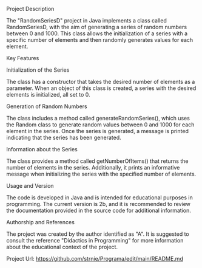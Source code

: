 Project Description

The "RandomSeriesD" project in Java implements a class called RandomSeriesD, with the aim of generating a series of random numbers between 0 and 1000. This class allows the initialization of a series with a specific number of elements and then randomly generates values for each element.

Key Features

Initialization of the Series

The class has a constructor that takes the desired number of elements as a parameter. When an object of this class is created, a series with the desired elements is initialized, all set to 0.

Generation of Random Numbers

The class includes a method called generateRandomSeries(), which uses the Random class to generate random values between 0 and 1000 for each element in the series. Once the series is generated, a message is printed indicating that the series has been generated.

Information about the Series

The class provides a method called getNumberOfItems() that returns the number of elements in the series. Additionally, it prints an informative message when initializing the series with the specified number of elements.

Usage and Version

The code is developed in Java and is intended for educational purposes in programming. The current version is 2b, and it is recommended to review the documentation provided in the source code for additional information.

Authorship and References

The project was created by the author identified as "A". It is suggested to consult the reference "Didactics in Programming" for more information about the educational context of the project.

Project Url: 
https://github.com/strnie/Programa/edit/main/README.md
